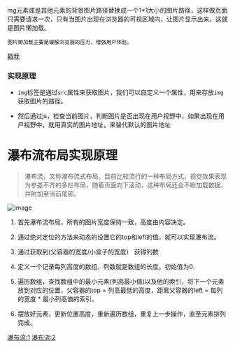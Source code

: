 mg元素或是其他元素的背景图片路径替换成一个1*1大小的图片路径，这样做页面只需要请求一次，只有当图片出现在浏览器的可视区域内，让图片显示出来，这就是图片懒加载。

	图片懒加载主要是缓解浏览器的压力，增强用户体验。

[戳我](http://whyhow20.coding.me/waterfall-sinanews/lazyload.html)

### 实现原理

- `img`标签是通过`src`属性来获取图片，我们可以自定义一个属性，用来存放`img`获取图片的路径。

-  然后通过js，检查当前图片，判断图片是否出现在用户视野中，如果出现在用户视野中，就用真实的图片地址，来替代默认的图片地址


# 瀑布流布局实现原理

> 瀑布流，又称瀑布流式布局。目前比较流行的一种布局方式，视觉效果表现为参差不齐的多栏布局，随着页面向下滚动，这种布局还会不断加载数据，并附加至当前尾部。

![image](http://upload-images.jianshu.io/upload_images/5030047-ac444d660aec973f..jpg?imageMogr2/auto-orient/strip%7CimageView2/2/w/1240)

1. 首先瀑布流布局，所有的图片宽度保持一致，高度由内容决定。

2. 通过绝对定位的方法来动态的设置它的top和left的值，就可以实现瀑布流。


3. 通过获取到(父容器的宽度/小盒子的宽度） 获得列数

4. 定义一个记录每列高度的数组，列数就是数组的长度。初始值为0.

5. 遍历数组，查找数组中的最小元素(列高最小值)以及他的索引，将下一个元素放到对应的位置，父容器的top = 列高最低的高度，距离父容器的left = 每列的宽度 * 最小列高值的索引。

6. 摆放好元素，更新位置高度，重新遍历数组，重复上一步操作，直至元素排列完成。

[瀑布流:1](http://whyhow20.coding.me/waterfall-sinanews/waterfall-eighteen/index.html)
[瀑布流:2](http://whyhow20.coding.me/waterfall-sinanews/News_waterfall.html)

